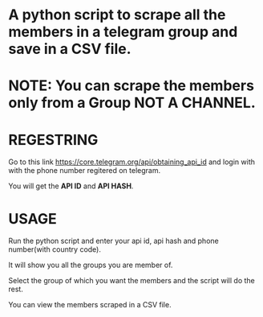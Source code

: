 # A python script to scrape all the members in a telegram group and save in a CSV file.

# NOTE: You can scrape the members only from a Group **NOT A CHANNEL.**

# REGESTRING
Go to this link https://core.telegram.org/api/obtaining_api_id and login with with the phone number regitered on telegram.

You will get the **API ID** and **API HASH**.
# USAGE
Run the python script and enter your api id, api hash and phone number(with country code).

It will show you all the groups you are member of.

Select the group of which you want the members and the script will do the rest.

You can view the members scraped in a CSV file.
